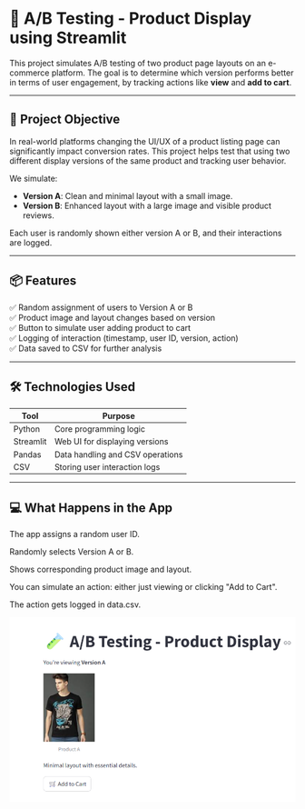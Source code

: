 # 🧪 A/B Testing - Product Display using Streamlit

This project simulates A/B testing of two product page layouts on an e-commerce platform. The goal is to determine which version performs better in terms of user engagement, by tracking actions like **view** and **add to cart**.

---

## 🎯 Project Objective

In real-world platforms changing the UI/UX of a product listing page can significantly impact conversion rates. This project helps test that using two different display versions of the same product and tracking user behavior.

We simulate:

- **Version A**: Clean and minimal layout with a small image.
- **Version B**: Enhanced layout with a large image and visible product reviews.

Each user is randomly shown either version A or B, and their interactions are logged.

---

## 📦 Features

✅ Random assignment of users to Version A or B  
✅ Product image and layout changes based on version  
✅ Button to simulate user adding product to cart  
✅ Logging of interaction (timestamp, user ID, version, action)  
✅ Data saved to CSV for further analysis

---

## 🛠️ Technologies Used

| Tool        | Purpose                          |
|-------------|----------------------------------|
| Python      | Core programming logic           |
| Streamlit   | Web UI for displaying versions   |
| Pandas      | Data handling and CSV operations |
| CSV         | Storing user interaction logs    |

---

## 💻 What Happens in the App
The app assigns a random user ID.

Randomly selects Version A or B.

Shows corresponding product image and layout.

You can simulate an action: either just viewing or clicking "Add to Cart".

The action gets logged in data.csv.

![Output](https://github.com/AnanyaS-03/ML/blob/main/AB%20Testing%20on%20product%20display/Screenshot%202025-05-07%20225248.png?raw=true)

